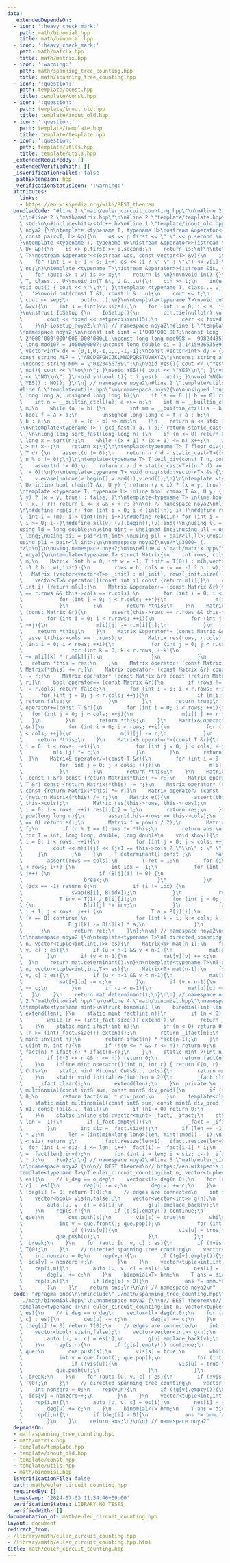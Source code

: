 ```yaml
---
data:
  _extendedDependsOn:
  - icon: ':heavy_check_mark:'
    path: math/binomial.hpp
    title: math/binomial.hpp
  - icon: ':heavy_check_mark:'
    path: math/matrix.hpp
    title: math/matrix.hpp
  - icon: ':warning:'
    path: math/spanning_tree_counting.hpp
    title: math/spanning_tree_counting.hpp
  - icon: ':question:'
    path: template/const.hpp
    title: template/const.hpp
  - icon: ':question:'
    path: template/inout_old.hpp
    title: template/inout_old.hpp
  - icon: ':question:'
    path: template/template.hpp
    title: template/template.hpp
  - icon: ':question:'
    path: template/utils.hpp
    title: template/utils.hpp
  _extendedRequiredBy: []
  _extendedVerifiedWith: []
  _isVerificationFailed: false
  _pathExtension: hpp
  _verificationStatusIcon: ':warning:'
  attributes:
    links:
    - https://en.wikipedia.org/wiki/BEST_theorem
  bundledCode: "#line 2 \"math/euler_circuit_counting.hpp\"\n\n#line 2 \"math/spanning_tree_counting.hpp\"\
    \n\n#line 2 \"math/matrix.hpp\"\n\n#line 2 \"template/template.hpp\"\nusing namespace\
    \ std;\n\n#include<bits/stdc++.h>\n#line 1 \"template/inout_old.hpp\"\nnamespace\
    \ noya2 {\n\ntemplate <typename T, typename U>\nostream &operator<<(ostream &os,\
    \ const pair<T, U> &p){\n    os << p.first << \" \" << p.second;\n    return os;\n\
    }\ntemplate <typename T, typename U>\nistream &operator>>(istream &is, pair<T,\
    \ U> &p){\n    is >> p.first >> p.second;\n    return is;\n}\n\ntemplate <typename\
    \ T>\nostream &operator<<(ostream &os, const vector<T> &v){\n    int s = (int)v.size();\n\
    \    for (int i = 0; i < s; i++) os << (i ? \" \" : \"\") << v[i];\n    return\
    \ os;\n}\ntemplate <typename T>\nistream &operator>>(istream &is, vector<T> &v){\n\
    \    for (auto &x : v) is >> x;\n    return is;\n}\n\nvoid in() {}\ntemplate <typename\
    \ T, class... U>\nvoid in(T &t, U &...u){\n    cin >> t;\n    in(u...);\n}\n\n\
    void out() { cout << \"\\n\"; }\ntemplate <typename T, class... U, char sep =\
    \ ' '>\nvoid out(const T &t, const U &...u){\n    cout << t;\n    if (sizeof...(u))\
    \ cout << sep;\n    out(u...);\n}\n\ntemplate<typename T>\nvoid out(const vector<vector<T>>\
    \ &vv){\n    int s = (int)vv.size();\n    for (int i = 0; i < s; i++) out(vv[i]);\n\
    }\n\nstruct IoSetup {\n    IoSetup(){\n        cin.tie(nullptr);\n        ios::sync_with_stdio(false);\n\
    \        cout << fixed << setprecision(15);\n        cerr << fixed << setprecision(7);\n\
    \    }\n} iosetup_noya2;\n\n} // namespace noya2\n#line 1 \"template/const.hpp\"\
    \nnamespace noya2{\n\nconst int iinf = 1'000'000'007;\nconst long long linf =\
    \ 2'000'000'000'000'000'000LL;\nconst long long mod998 =  998244353;\nconst long\
    \ long mod107 = 1000000007;\nconst long double pi = 3.14159265358979323;\nconst\
    \ vector<int> dx = {0,1,0,-1,1,1,-1,-1};\nconst vector<int> dy = {1,0,-1,0,1,-1,-1,1};\n\
    const string ALP = \"ABCDEFGHIJKLMNOPQRSTUVWXYZ\";\nconst string alp = \"abcdefghijklmnopqrstuvwxyz\"\
    ;\nconst string NUM = \"0123456789\";\n\nvoid yes(){ cout << \"Yes\\n\"; }\nvoid\
    \ no(){ cout << \"No\\n\"; }\nvoid YES(){ cout << \"YES\\n\"; }\nvoid NO(){ cout\
    \ << \"NO\\n\"; }\nvoid yn(bool t){ t ? yes() : no(); }\nvoid YN(bool t){ t ?\
    \ YES() : NO(); }\n\n} // namespace noya2\n#line 2 \"template/utils.hpp\"\n\n\
    #line 6 \"template/utils.hpp\"\n\nnamespace noya2{\n\nunsigned long long inner_binary_gcd(unsigned\
    \ long long a, unsigned long long b){\n    if (a == 0 || b == 0) return a + b;\n\
    \    int n = __builtin_ctzll(a); a >>= n;\n    int m = __builtin_ctzll(b); b >>=\
    \ m;\n    while (a != b) {\n        int mm = __builtin_ctzll(a - b);\n       \
    \ bool f = a > b;\n        unsigned long long c = f ? a : b;\n        b = f ?\
    \ b : a;\n        a = (c - b) >> mm;\n    }\n    return a << std::min(n, m);\n\
    }\n\ntemplate<typename T> T gcd_fast(T a, T b){ return static_cast<T>(inner_binary_gcd(std::abs(a),std::abs(b)));\
    \ }\n\nlong long sqrt_fast(long long n) {\n    if (n <= 0) return 0;\n    long\
    \ long x = sqrt(n);\n    while ((x + 1) * (x + 1) <= n) x++;\n    while (x * x\
    \ > n) x--;\n    return x;\n}\n\ntemplate<typename T> T floor_div(const T n, const\
    \ T d) {\n    assert(d != 0);\n    return n / d - static_cast<T>((n ^ d) < 0 &&\
    \ n % d != 0);\n}\n\ntemplate<typename T> T ceil_div(const T n, const T d) {\n\
    \    assert(d != 0);\n    return n / d + static_cast<T>((n ^ d) >= 0 && n % d\
    \ != 0);\n}\n\ntemplate<typename T> void uniq(std::vector<T> &v){\n    std::sort(v.begin(),v.end());\n\
    \    v.erase(unique(v.begin(),v.end()),v.end());\n}\n\ntemplate <typename T, typename\
    \ U> inline bool chmin(T &x, U y) { return (y < x) ? (x = y, true) : false; }\n\
    \ntemplate <typename T, typename U> inline bool chmax(T &x, U y) { return (x <\
    \ y) ? (x = y, true) : false; }\n\ntemplate<typename T> inline bool range(T l,\
    \ T x, T r){ return l <= x && x < r; }\n\n} // namespace noya2\n#line 8 \"template/template.hpp\"\
    \n\n#define rep(i,n) for (int i = 0; i < (int)(n); i++)\n#define repp(i,m,n) for\
    \ (int i = (m); i < (int)(n); i++)\n#define reb(i,n) for (int i = (int)(n-1);\
    \ i >= 0; i--)\n#define all(v) (v).begin(),(v).end()\n\nusing ll = long long;\n\
    using ld = long double;\nusing uint = unsigned int;\nusing ull = unsigned long\
    \ long;\nusing pii = pair<int,int>;\nusing pll = pair<ll,ll>;\nusing pil = pair<int,ll>;\n\
    using pli = pair<ll,int>;\n\nnamespace noya2{\n\n/*\u3000~ (. _________ . /)\u3000\
    */\n\n}\n\nusing namespace noya2;\n\n\n#line 4 \"math/matrix.hpp\"\n\nnamespace\
    \ noya2{\n\ntemplate<typename T> struct Matrix{\n    int rows, cols;\n    vector<vector<T>>\
    \ m;\n    Matrix (int h = 0, int w = -1, T init = T(0)) : m(h,vector<T>((w ==\
    \ -1 ? h : w),init)){\n        rows = h, cols = (w == -1 ? h : w);\n    } \n \
    \   Matrix (vector<vector<T>> _init) : m(_init), rows(_init.size()), cols(_init.at(0).size()){}\n\
    \    vector<T>& operator[](const int i) const {return m[i];}\n    vector<T>& operator[](const\
    \ int i) {return m[i];}\n    Matrix &operator+= (const Matrix &r){\n        assert(this->rows\
    \ == r.rows && this->cols == r.cols);\n        for (int i = 0; i < r.rows; ++i){\n\
    \            for (int j = 0; j < r.cols; ++j){\n                m[i][j] += r.m[i][j];\n\
    \            }\n        }\n        return *this;\n    }\n    Matrix &operator-=\
    \ (const Matrix &r){\n        assert(this->rows == r.rows && this->cols == r.cols);\n\
    \        for (int i = 0; i < r.rows; ++i){\n            for (int j = 0; j < r.cols;\
    \ ++j){\n                m[i][j] -= r.m[i][j];\n            }\n        }\n   \
    \     return *this;\n    }\n    Matrix &operator*= (const Matrix &r){\n      \
    \  assert(this->cols == r.rows);\n        Matrix res(rows, r.cols);\n        for\
    \ (int i = 0; i < rows; ++i){\n            for (int j = 0; j < r.cols; ++j){\n\
    \                for (int k = 0; k < r.rows; ++k){\n                    res[i][j]\
    \ += m[i][k] * r.m[k][j];\n                }\n            }\n        }\n     \
    \   return *this = res;\n    }\n    Matrix operator+ (const Matrix &r) const {return\
    \ Matrix(*this) += r;}\n    Matrix operator- (const Matrix &r) const {return Matrix(*this)\
    \ -= r;}\n    Matrix operator* (const Matrix &r) const {return Matrix(*this) *=\
    \ r;}\n    bool operator== (const Matrix &r){\n        if (rows != r.rows || cols\
    \ != r.cols) return false;\n        for (int i = 0; i < r.rows; ++i){\n      \
    \      for (int j = 0; j < r.cols; ++j){\n                if (m[i][j] != r.m[i][j])\
    \ return false;\n            }\n        }\n        return true;\n    }\n    Matrix&\
    \ operator+=(const T &r){\n        for (int i = 0; i < rows; ++i){\n         \
    \   for (int j = 0; j < cols; ++j){\n                m[i][j] += r;\n         \
    \   }\n        }\n        return *this;\n    }\n    Matrix& operator-=(const T\
    \ &r){\n        for (int i = 0; i < rows; ++i){\n            for (int j = 0; j\
    \ < cols; ++j){\n                m[i][j] -= r;\n            }\n        }\n   \
    \     return *this;\n    }\n    Matrix& operator*=(const T &r){\n        for (int\
    \ i = 0; i < rows; ++i){\n            for (int j = 0; j < cols; ++j){\n      \
    \          m[i][j] *= r;\n            }\n        }\n        return *this;\n  \
    \  }\n    Matrix& operator/=(const T &r){\n        for (int i = 0; i < rows; ++i){\n\
    \            for (int j = 0; j < cols; ++j){\n                m[i][j] /= r;\n\
    \            }\n        }\n        return *this;\n    }\n    Matrix operator+\
    \ (const T &r) const {return Matrix(*this) += r;}\n    Matrix operator- (const\
    \ T &r) const {return Matrix(*this) -= r;}\n    Matrix operator* (const T &r)\
    \ const {return Matrix(*this) *= r;}\n    Matrix operator/ (const T &r) const\
    \ {return Matrix(*this) /= r;}\n    Matrix e(){\n        assert(this->rows ==\
    \ this->cols);\n        Matrix res(this->rows, this->rows);\n        for (int\
    \ i = 0; i < rows; ++i) res[i][i] = 1;\n        return res;\n    }\n    Matrix\
    \ pow(long long n){\n        assert(this->rows == this->cols);\n        if (n\
    \ == 0) return e();\n        Matrix f = pow(n / 2);\n        Matrix ans = f *\
    \ f;\n        if (n % 2 == 1) ans *= *this;\n        return ans;\n    }\n    //\
    \ for T = int, long long, double, long double\n    void show(){\n        for (int\
    \ i = 0; i < rows; ++i){\n            for (int j = 0; j < cols; ++j){\n      \
    \          cout << m[i][j] << (j+1 == this->cols ? \"\\n\" : \" \");\n       \
    \     }\n        }\n    }\n    T determinant() const {\n        Matrix B(*this);\n\
    \        assert(rows == cols);\n        T ret = 1;\n        for (int i = 0; i\
    \ < rows; i++) {\n            int idx = -1;\n            for (int j = i; j < cols;\
    \ j++) {\n                if (B[j][i] != 0) {\n                    idx = j;\n\
    \                    break;\n                }\n            }\n            if\
    \ (idx == -1) return 0;\n            if (i != idx) {\n                ret *= T(-1);\n\
    \                swap(B[i], B[idx]);\n            }\n            ret *= B[i][i];\n\
    \            T inv = T(1) / B[i][i];\n            for (int j = 0; j < cols; j++)\
    \ {\n                B[i][j] *= inv;\n            }\n            for (int j =\
    \ i + 1; j < rows; j++) {\n                T a = B[j][i];\n                if\
    \ (a == 0) continue;\n                for (int k = i; k < cols; k++) {\n     \
    \               B[j][k] -= B[i][k] * a;\n                }\n            }\n  \
    \      }\n        return ret;\n    }\n};\n\n} // namespace noya2\n#line 4 \"math/spanning_tree_counting.hpp\"\
    \n\nnamespace noya2 {\n\ntemplate<typename T>\nT directed_spanning_tree_counting(int\
    \ n, vector<tuple<int,int,T>> es){\n    Matrix<T> mat(n-1);\n    for (auto [u,\
    \ v, c] : es){\n        if (u < n-1 && v < n-1){\n            mat[u][v] -= c;\n\
    \        }\n        if (v < n-1){\n            mat[v][v] += c;\n        }\n  \
    \  }\n    return mat.determinant();\n}\n\ntemplate<typename T>\nT undirected_spanning_tree_counting(int\
    \ n, vector<tuple<int,int,T>> es){\n    Matrix<T> mat(n-1);\n    for (auto [u,\
    \ v, c] : es){\n        if (u < n-1 && v < n-1){\n            mat[u][v] -= c;\n\
    \            mat[v][u] -= c;\n        }\n        if (v < n-1){\n            mat[v][v]\
    \ += c;\n        }\n        if (u < n-1){\n            mat[u][u] += c;\n     \
    \   }\n    }\n    return mat.determinant();\n}\n\n} // namespace noya2\n#line\
    \ 2 \"math/binomial.hpp\"\n\n#line 4 \"math/binomial.hpp\"\nnamespace noya2 {\n\
    \ntemplate<typename mint>\nstruct binomial {\n    binomial(int len = 300000){\
    \ extend(len); }\n    static mint fact(int n){\n        if (n < 0) return 0;\n\
    \        while (n >= (int)_fact.size()) extend();\n        return _fact[n];\n\
    \    }\n    static mint ifact(int n){\n        if (n < 0) return 0;\n        while\
    \ (n >= (int)_fact.size()) extend();\n        return _ifact[n];\n    }\n    static\
    \ mint inv(int n){\n        return ifact(n) * fact(n-1);\n    }\n    static mint\
    \ C(int n, int r){\n        if (!(0 <= r && r <= n)) return 0;\n        return\
    \ fact(n) * ifact(r) * ifact(n-r);\n    }\n    static mint P(int n, int r){\n\
    \        if (!(0 <= r && r <= n)) return 0;\n        return fact(n) * ifact(n-r);\n\
    \    }\n    inline mint operator()(int n, int r) { return C(n, r); }\n    template<class...\
    \ Cnts>\n    static mint M(const Cnts&... cnts){\n        return multinomial(0,1,cnts...);\n\
    \    }\n    static void initialize(int len = 2){\n        _fact.clear();\n   \
    \     _ifact.clear();\n        extend(len);\n    }\n  private:\n    static mint\
    \ multinomial(const int& sum, const mint& div_prod){\n        if (sum < 0) return\
    \ 0;\n        return fact(sum) * div_prod;\n    }\n    template<class... Tail>\n\
    \    static mint multinomial(const int& sum, const mint& div_prod, const int&\
    \ n1, const Tail&... tail){\n        if (n1 < 0) return 0;\n        return multinomial(sum+n1,div_prod*ifact(n1),tail...);\n\
    \    }\n    static inline std::vector<mint> _fact, _ifact;\n    static void extend(int\
    \ len = -1){\n        if (_fact.empty()){\n            _fact = _ifact = {1,1};\n\
    \        }\n        int siz = _fact.size();\n        if (len == -1) len = siz\
    \ * 2;\n        len = (int)min<long long>(len, mint::mod() - 1);\n        if (len\
    \ < siz) return ;\n        _fact.resize(len+1), _ifact.resize(len+1);\n      \
    \  for (int i = siz; i <= len; i++) _fact[i] = _fact[i-1] * i;\n        _ifact[len]\
    \ = _fact[len].inv();\n        for (int i = len; i > siz; i--) _ifact[i-1] = _ifact[i]\
    \ * i;\n    }\n};\n\n} // namespace noya2\n#line 5 \"math/euler_circuit_counting.hpp\"\
    \n\nnamespace noya2 {\n\n// BEST theorem\n// https://en.wikipedia.org/wiki/BEST_theorem\n\
    template<typename T>\nT euler_circuit_counting(int n, vector<tuple<int,int,ll>>\
    \ es){\n    // i_deg == o_deg\n    vector<ll> deg(n,0);\n    for (auto [u, v,\
    \ c] : es){\n        deg[u] -= c;\n        deg[v] += c;\n    }\n    rep(i,n) if\
    \ (deg[i] != 0) return T(0);\n    // edges are connected\n    int m = es.size();\n\
    \    vector<bool> vis(n,false);\n    vector<vector<int>> g(n);\n    rep(i,m){\n\
    \        auto [u, v, c] = es[i];\n        g[u].emplace_back(v);\n        g[v].emplace_back(u);\n\
    \    }\n    rep(s,n){\n        if (g[s].empty()) continue;\n        queue<int>\
    \ que;\n        que.push(s);\n        vis[s] = true;\n        while (!que.empty()){\n\
    \            int v = que.front(); que.pop();\n            for (int u : g[v]){\n\
    \                if (!vis[u]){\n                    vis[u] = true;\n         \
    \           que.push(u);\n                }\n            }\n        }\n      \
    \  break;\n    }\n    for (auto [u, v, c] : es){\n        if (!vis[u]) return\
    \ T(0);\n    }\n    // directed spanning tree counting\n    vector<int> ids(n);\n\
    \    int nonzero = 0;\n    rep(v,n){\n        if (!g[v].empty()){\n          \
    \  ids[v] = nonzero++;\n        }\n    }\n    vector<tuple<int,int,T>> nes(m);\n\
    \    rep(i,m){\n        auto [u, v, c] = es[i];\n        nes[i] = {ids[u],ids[v],c};\n\
    \        deg[v] += c;\n    }\n    binomial<T> bnm;\n    T ans = directed_spanning_tree_counting(nonzero,nes);\n\
    \    rep(i,n){\n        if (deg[i] > 0){\n            ans *= bnm.fact(deg[i]-1);\n\
    \        }\n    }\n    return ans;\n}\n\n} // namespace noya2\n"
  code: "#pragma once\n\n#include\"../math/spanning_tree_counting.hpp\"\n#include\"\
    ../math/binomial.hpp\"\n\nnamespace noya2 {\n\n// BEST theorem\n// https://en.wikipedia.org/wiki/BEST_theorem\n\
    template<typename T>\nT euler_circuit_counting(int n, vector<tuple<int,int,ll>>\
    \ es){\n    // i_deg == o_deg\n    vector<ll> deg(n,0);\n    for (auto [u, v,\
    \ c] : es){\n        deg[u] -= c;\n        deg[v] += c;\n    }\n    rep(i,n) if\
    \ (deg[i] != 0) return T(0);\n    // edges are connected\n    int m = es.size();\n\
    \    vector<bool> vis(n,false);\n    vector<vector<int>> g(n);\n    rep(i,m){\n\
    \        auto [u, v, c] = es[i];\n        g[u].emplace_back(v);\n        g[v].emplace_back(u);\n\
    \    }\n    rep(s,n){\n        if (g[s].empty()) continue;\n        queue<int>\
    \ que;\n        que.push(s);\n        vis[s] = true;\n        while (!que.empty()){\n\
    \            int v = que.front(); que.pop();\n            for (int u : g[v]){\n\
    \                if (!vis[u]){\n                    vis[u] = true;\n         \
    \           que.push(u);\n                }\n            }\n        }\n      \
    \  break;\n    }\n    for (auto [u, v, c] : es){\n        if (!vis[u]) return\
    \ T(0);\n    }\n    // directed spanning tree counting\n    vector<int> ids(n);\n\
    \    int nonzero = 0;\n    rep(v,n){\n        if (!g[v].empty()){\n          \
    \  ids[v] = nonzero++;\n        }\n    }\n    vector<tuple<int,int,T>> nes(m);\n\
    \    rep(i,m){\n        auto [u, v, c] = es[i];\n        nes[i] = {ids[u],ids[v],c};\n\
    \        deg[v] += c;\n    }\n    binomial<T> bnm;\n    T ans = directed_spanning_tree_counting(nonzero,nes);\n\
    \    rep(i,n){\n        if (deg[i] > 0){\n            ans *= bnm.fact(deg[i]-1);\n\
    \        }\n    }\n    return ans;\n}\n\n} // namespace noya2"
  dependsOn:
  - math/spanning_tree_counting.hpp
  - math/matrix.hpp
  - template/template.hpp
  - template/inout_old.hpp
  - template/const.hpp
  - template/utils.hpp
  - math/binomial.hpp
  isVerificationFile: false
  path: math/euler_circuit_counting.hpp
  requiredBy: []
  timestamp: '2024-07-03 11:54:46+09:00'
  verificationStatus: LIBRARY_NO_TESTS
  verifiedWith: []
documentation_of: math/euler_circuit_counting.hpp
layout: document
redirect_from:
- /library/math/euler_circuit_counting.hpp
- /library/math/euler_circuit_counting.hpp.html
title: math/euler_circuit_counting.hpp
---
```

